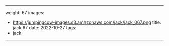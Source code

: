 
---
weight: 67
images:
- https://jumpingcow-images.s3.amazonaws.com/jack/jack_067.png
title: jack 67
date: 2022-10-27
tags:
- jack
---
